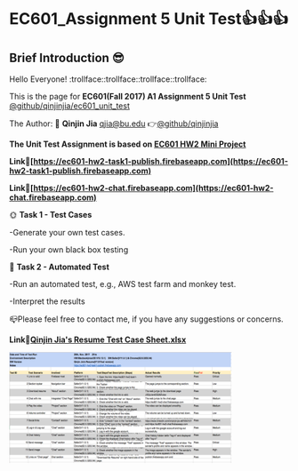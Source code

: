 # EC601_Assignment 5 Unit Test:thumbsup::thumbsup::thumbsup:
## Brief Introduction :sunglasses:
  Hello Everyone! :trollface::trollface::trollface::trollface:
  
  This is the page for **EC601(Fall 2017) A1 Assignment 5 Unit Test** 
  [@github/qinjinjia/ec601_unit_test](https://github.com/qinjinjia/ec601_Unit_Test)
  
  The Author: :boy: **Qinjin Jia** qjia@bu.edu   :point_right:[@github/qinjinjia](https://github.com/qinjinjia)
  
  **The Unit Test Assignment is based on [EC601 HW2 Mini Project](https://github.com/qinjinjia/ec601_miniproject)**
      
  **Link:link:[https://ec601-hw2-task1-publish.firebaseapp.com](https://ec601-hw2-task1-publish.firebaseapp.com)** 
  
  **Link:link:[https://ec601-hw2-chat.firebaseapp.com](https://ec601-hw2-chat.firebaseapp.com)**
  
  
  :sun_with_face: **Task 1 - Test Cases**
   
  -Generate your own test cases.

  -Run your own black box testing

  :full_moon_with_face: **Task 2 - Automated Test**
  
  -Run an automated test, e.g., AWS test farm and monkey test.

  -Interpret the results
   
  :mailbox_closed:Please feel free to contact me, if you have any suggestions or concerns.
  
  
  **Link:link:[Qinjin Jia's Resume Test Case Sheet.xlsx](https://github.com/qinjinjia/ec601_Unit_Test/blob/master/Qinjin%20Jia's%20Resume%20Test%20Case%20Sheet.xlsx)** 
  
  <img src="https://github.com/qinjinjia/ec601_Unit_Test/blob/master/Unit%20Test%20Screenshot.png" width="400" height="200">
